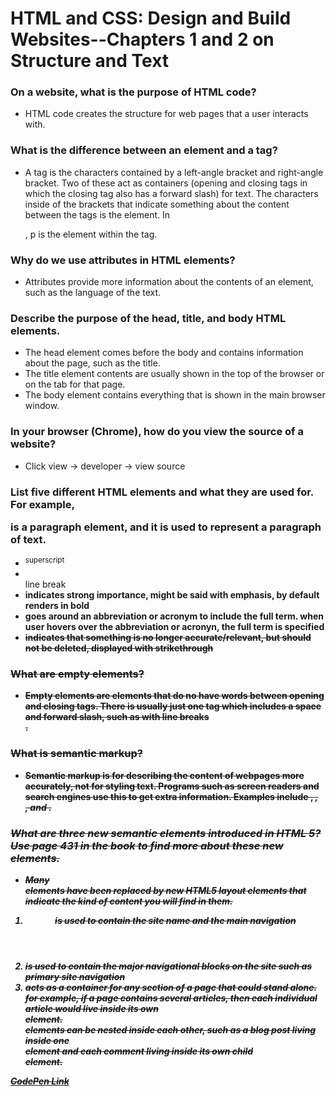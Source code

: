 # HTML and CSS: Design and Build Websites--Chapters 1 and 2 on Structure and Text

### On a website, what is the purpose of HTML code?
- HTML code creates the structure for web pages that a user interacts with.

### What is the difference between an element and a tag?
- A tag is the characters contained by a left-angle bracket and right-angle bracket. Two of these act as containers (opening and closing tags in which the closing tag also has a forward slash) for text. The characters inside of the brackets that indicate something about the content between the tags is the element. In <p>, p is the element within the tag.

### Why do we use attributes in HTML elements?
- Attributes provide more information  about the contents of an element, such as the language of the text.

### Describe the purpose of the head, title, and body HTML elements.
- The head element comes before the body and contains information about the page, such as the title.
- The title element contents are usually shown in the top of the browser or on the tab for that page.
- The body element contains everything that is shown in the main browser window.

### In your browser (Chrome), how do you view the source of a website?
- Click view -> developer -> view source

### List five different HTML elements and what they are used for. For example, <p></p> is a paragraph element, and it is used to represent a paragraph of text.
- <sup> superscript
- <br /> line break
- <strong> indicates strong importance, might be said with emphasis, by default renders in bold
- <abbr> goes around an abbreviation or acronym to include the full term. when user hovers over the abbreviation or acronyn, the full term is specified
- <s> indicates that something is no longer accurate/relevant, but should not be deleted, displayed with strikethrough

### What are empty elements?
- Empty elements are elements that do no have words between opening and closing tags. There is usually just one tag which includes a space and forward slash, such as with line breaks <br />.

### What is semantic markup?
-  Semantic markup is for describing the content of webpages more accurately, not for styling text. Programs such as screen readers and search engines use this to get extra information. Examples include <strong>, <em>, <address>, and <cite>.

### What are three new semantic elements introduced in HTML 5? Use page 431 in the book to find more about these new elements.
- Many <div> elements have been replaced by new HTML5 layout elements that indicate the kind of content you will find in them.
1. <header> is used to contain the site name and the main navigation
1. <nav> is used to contain the major navigational blocks on the site such as primary site navigation
1. <article> acts as a container for any section of a page that could stand alone. for example, if a page contains several articles, then each individual article would live inside its own <article> element. <article> elements can be nested inside each other, such as a blog post living inside one <article> element and each comment living inside its own child <article> element.



[CodePen Link](https://codepen.io/RMartin0730/pen/MWjxpmL)
